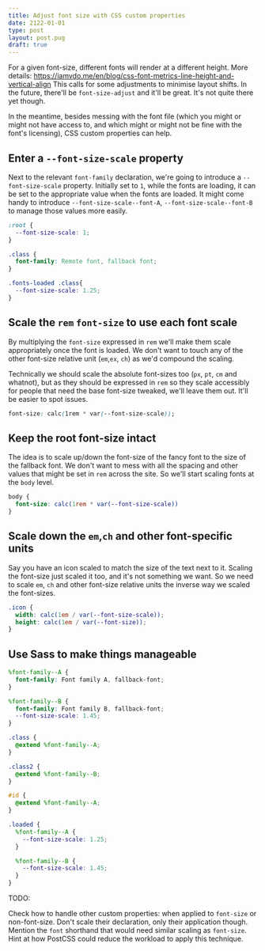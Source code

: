 ```yaml
---
title: Adjust font size with CSS custom properties
date: 2122-01-01
type: post
layout: post.pug
draft: true
---
```

For a given font-size, different fonts will render at a different height. More details: <https://iamvdo.me/en/blog/css-font-metrics-line-height-and-vertical-align>
This calls for some adjustments to minimise layout shifts.
In the future, there'll be `font-size-adjust` and it'll be great.
It's not quite there yet though.

In the meantime, besides messing with the font file (which you might or might not have access to, and which might or might not be fine with the font's licensing), CSS custom properties can help.

Enter a `--font-size-scale` property
---

Next to the relevant `font-family` declaration, we're going to introduce a `--font-size-scale` property. Initially set to `1`, while the fonts are loading, it can be set to the appropriate value when the fonts are loaded. It might come handy to introduce `--font-size-scale--font-A`, `--font-size-scale--font-B` to manage those values more easily.

```css
:root {
  --font-size-scale: 1;
}

.class {
  font-family: Remote font, fallback font;
}

.fonts-loaded .class{
  --font-size-scale: 1.25;
}
```

Scale the `rem` `font-size` to use each font scale
---

By multiplying the `font-size` expressed in `rem` we'll make them scale appropriately once the font is loaded. We don't want to touch any of the other font-size relative unit (`em`,`ex`, `ch`) as we'd compound the scaling.

Technically we should scale the absolute font-sizes too (`px`, `pt`, `cm` and whatnot), but as they should be expressed in `rem` so they scale accessibly for people that need the base font-size tweaked, we'll leave them out. It'll be easier to spot issues.

```css
font-size: calc(1rem * var(--font-size-scale));
```

Keep the root font-size intact
---

The idea is to scale up/down the font-size of the fancy font to the size of the fallback font. We don't want to mess with all the spacing and other values that might be set in `rem` across the site. So we'll start scaling fonts at the `body` level.

```css
body {
  font-size: calc(1rem * var(--font-size-scale))
}
```

Scale down the `em`,`ch` and other font-specific units
---

Say you have an icon scaled to match the size of the text next to it.
Scaling the font-size just scaled it too, and it's not something we want.
So we need to scale `em`, `ch` and other font-size relative units the inverse way we scaled the font-sizes.

```css
.icon {
  width: calc(1em / var(--font-size-scale));
  height: calc(1em / var(--font-size));
}
```

Use Sass to make things manageable
---

```scss
%font-family--A {
  font-family: Font family A, fallback-font;
}

%font-family--B {
  font-family: Font family B, fallback-font;
  --font-size-scale: 1.45;
}

.class {
  @extend %font-family--A;
}

.class2 {
  @extend %font-family--B;
}

#id {
  @extend %font-family--A;
}

.loaded {
  %font-family--A {
    --font-size-scale: 1.25;
  }

  %font-family--B {
    --font-size-scale: 1.45;
  }
}
```

TODO:

Check how to handle other custom properties: when applied to `font-size` or non-font-size. Don't scale their declaration, only their application though.
Mention the `font` shorthand that would need similar scaling as `font-size`.
Hint at how PostCSS could reduce the workload to apply this technique.

